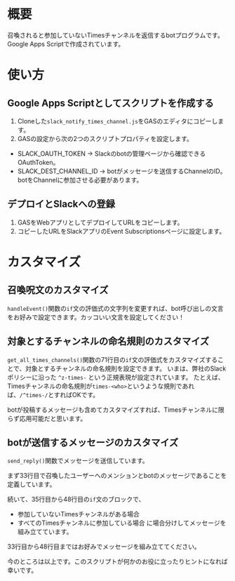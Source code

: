 # 概要
召喚されると参加していないTimesチャンネルを返信するbotプログラムです。
Google Apps Scriptで作成されています。

# 使い方

## Google Apps Scriptとしてスクリプトを作成する

1. Cloneした`slack_notify_times_channel.js`をGASのエディタにコピーします。
2. GASの設定から次の2つのスクリプトプロパティを設定します。
  - SLACK_OAUTH_TOKEN -> Slackのbotの管理ページから確認できるOAuthToken。
  - SLACK_DEST_CHANNEL_ID -> botがメッセージを送信するChannelのID。botをChannelに参加させる必要があります。

## デプロイとSlackへの登録

1. GASをWebアプリとしてデプロイしてURLをコピーします。
2. コピーしたURLをSlackアプリのEvent Subscriptionsページに設定します。

# カスタマイズ

## 召喚呪文のカスタマイズ

`handleEvent()`関数の`if`文の評価式の文字列を変更すれば、bot呼び出しの文言をお好みで設定できます。カッコいい文言を設定してください！

## 対象とするチャンネルの命名規則のカスタマイズ

`get_all_times_channels()`関数の71行目の`if`文の評価式をカスタマイズすることで、対象とするチャンネルの命名規則を設定できます。
いまは、弊社のSlackポリシーに沿った `^z-times-` という正規表現が設定されています。
たとえば、Timesチャンネルの命名規則が`times-<who>`というような規則であれば、`/^times-/`とすればOKです。

botが投稿するメッセージも含めてカスタマイズすれば、Timesチャンネルに限らず応用可能だと思います。

## botが送信するメッセージのカスタマイズ

`send_reply()`関数でメッセージを送信しています。

まず33行目で召喚したユーザーへのメンションとbotのメッセージであることを定義しています。

続いて、35行目から48行目の`if`文のブロックで、
- 参加していないTimesチャンネルがある場合
- すべてのTimesチャンネルに参加している場合
に場合分けしてメッセージを組み立てています。

33行目から48行目まではお好みでメッセージを組み立ててください。

今のところは以上です。このスクリプトが何かのお役に立ったりヒントになれば幸いです。
